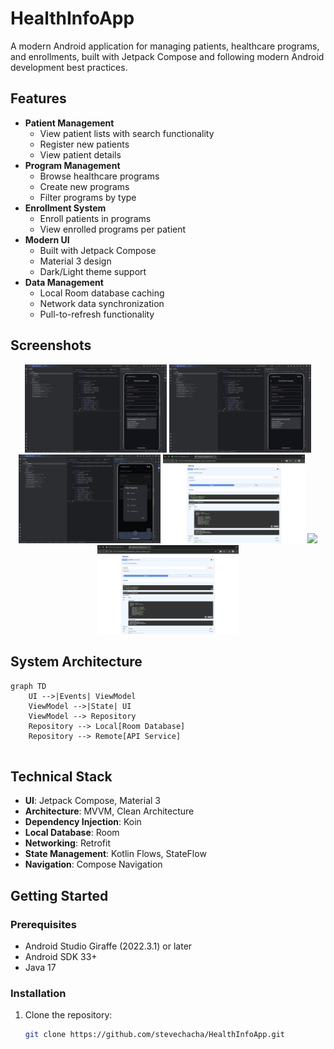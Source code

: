 
# HealthInfoApp


A modern Android application for managing patients, healthcare programs, and enrollments, built with Jetpack Compose and following modern Android development best practices.

## Features

- **Patient Management**
    - View patient lists with search functionality
    - Register new patients
    - View patient details
- **Program Management**
    - Browse healthcare programs
    - Create new programs
    - Filter programs by type
- **Enrollment System**
    - Enroll patients in programs
    - View enrolled programs per patient
- **Modern UI**
    - Built with Jetpack Compose
    - Material 3 design
    - Dark/Light theme support
- **Data Management**
    - Local Room database caching
    - Network data synchronization
    - Pull-to-refresh functionality

## Screenshots
<div align="center">
  <img src="Scrrenshot/Screenshot%202025-04-27%20at%2017.40.32.png" width="45%">
  <img src="Scrrenshot/Screenshot%202025-04-27%20at%2017.40.32.png" width="45%">
  <br>
  <img src="Scrrenshot/Screenshot%202025-04-27%20at%2017.41.06.png" width="45%">
  <img src="Scrrenshot/Screenshot%202025-04-27%20at%2017.41.46.png" width="45%">
  <be>
   <img src="Scrrenshot/Screenshot%202025-04-27%20at%2017.40.54.pngg" width="45%">
  <img src="Scrrenshot/Screenshot%202025-04-27%20at%2017.41.46.png" width="45%">
</div>

## System Architecture

```mermaid
graph TD
    UI -->|Events| ViewModel
    ViewModel -->|State| UI
    ViewModel --> Repository
    Repository --> Local[Room Database]
    Repository --> Remote[API Service]
    
```
## Technical Stack
- **UI**: Jetpack Compose, Material 3
- **Architecture**: MVVM, Clean Architecture
- **Dependency Injection**: Koin
- **Local Database**: Room
- **Networking**: Retrofit
- **State Management**: Kotlin Flows, StateFlow
- **Navigation**: Compose Navigation

## Getting Started

### Prerequisites
- Android Studio Giraffe (2022.3.1) or later
- Android SDK 33+
- Java 17

### Installation

1. Clone the repository:
   ```bash
   git clone https://github.com/stevechacha/HealthInfoApp.git


